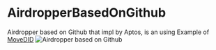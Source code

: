 # AirdropperBasedOnGithub
Airdropper based on Github that impl by Aptos, is an using Example of [MoveDID](https://github.com/NonceGeek/MoveDID)
![Airdropper based on Github](https://p.ipic.vip/duw9aj.png)
